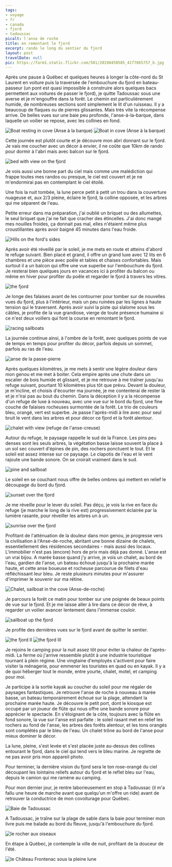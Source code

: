 ```yaml
---
tags:
- voyage
- fr
- canada
- fjord
- tadoussac
picalt: l'anse de roche
title: en remontant le fjord
excerpt: rando le long du sentier du fjord
layout: post
travelDate: null
pic: https://farm1.static.flickr.com/501/20198450585_41f7865757_b.jpg
---
```

Après une pause à Québec et quelques heures à longer la côte-nord du St Laurent en voiture puis la traversée de l'embouchure du fjord en bateau-passeur (un pont est quasi impossible à construire alors quelques bacs permettent aux voitures de passer le fjord), je quitte Tadoussac sous une averse et je m'engouffre dans la forêt. Le chemin est particulièrement humide, de nombreuses sections sont simplement le lit d'un ruisseau. Il y a beaucoup de flaques ou de pierres glissantes. Mais très vite la récompense arrive. De belles vues sur une baie peu profonde, l'anse-à-la-barque, dans laquelle un voilier se repose, avec les collines en fond.

![](https://farm1.static.flickr.com/388/19985111298_a8a531b5a8_b.jpg "Boat resting in cove (Anse à la barque)") ![](https://farm1.static.flickr.com/263/20178807551_114bc8cdab_b.jpg "Boat in cove (Anse à la barque)")

Cette journée est plutôt courte et je découvre mon abri donnant sur le fjord. Je vais me coucher avec un décor à envier, il ne coûte que 10km de rando pour dormir à l'abri mais avec balcon sur le fjord.

![](https://farm1.static.flickr.com/527/20172117686_0c8c40fd89_b.jpg "bed with view on the fjord")

Je vois aussi une bonne part du ciel mais comme une malédiction qui frappe toutes mes randos ou presque, le ciel est couvert et je ne m'endormirai pas en contemplant le ciel étoilé.

Une fois la nuit tombée, la lune perce petit à petit un trou dans la couverture nuageuse et,  aux 2/3 pleine, éclaire le fjord, la colline opposée, et les arbres qui me séparent de l'eau.

Petite erreur dans ma préparation, j'ai oublié un briquet ou des allumettes, le seul briquet que j'ai ne fait que cracher des étincelles. J'ai donc mangé mes nouilles froides, ça donnait pas mal, elles n'étaient même plus croustillantes après avoir baigné 45 minutes dans l'eau froide.

![](https://farm4.static.flickr.com/3744/19986571319_8b42f070a8_b.jpg "Hills on the ford's sides")

Après avoir été réveillé par le soleil, je me mets en route et atteins d'abord le refuge suivant. Bien placé et grand, il offre un grand luxe avec 12 lits en 6 chambres et une pièce avec poêle et tables et chaises confortables. Mais surtout il a un balcon qui offre une vue superbe sur l'embouchure du fjord. Je resterai bien quelques jours en vacances ici à profiter du balcon ou même en hiver pour profiter du poêle et regarder le fjord à travers les vitres.

![](https://farm1.static.flickr.com/461/20010337750_d5fedce1c5_b.jpg "the fjord")

Je longe des falaises avant de les contourner pour tomber sur de nouvelles vues du fjord, plus à l'intérieur, mais un peu ruinées par les lignes à haute tension qui le traversent. Après avoir suivi la piste qui slalome sous les câbles, je profite de la vue grandiose, vierge de toute présence humaine si ce n'est deux voiliers qui font la course en remontant le fjord.

![](https://farm1.static.flickr.com/262/20172149966_0d36396d1a_b.jpg "racing sailboats")

La journée continue ainsi, à l'ombre de la forêt, avec quelques points de vue de temps en temps pour profiter du décor, parfois depuis un sommet, parfois au ras de l'eau.

![](https://farm1.static.flickr.com/349/19575767644_abe49f02e3_b.jpg "anse de la passe-pierre")

Après quelques kilomètres, je me mets à sentir une légère douleur dans mon genou et me met à boiter. Cela empire après une chute dans un escalier de bois humide et glissant, et je me retrouve à me traîner jusqu'au refuge suivant, pourtant 10 kilomètres plus tôt que prévu. Devant la douleur, je m'incline, et choisis d'écourter ma journée, je me contenterai de rester là et je n'irai pas au bout du chemin. Dans la déception il y a la récompense d'un refuge de luxe à nouveau, avec une vue sur le bord du fjord, une fine couche de falaises rocheuses surmontée de la forêt. Le trio de couleurs bleu, orangé, vert est superbe. Je passe l'après-midi à lire avec pour seul bruit le vent dans les arbres et pour décor ce fjord et la forêt alentour.

![](https://farm4.static.flickr.com/3671/19575790784_b929d545cc_b.jpg "chalet with view (refuge de l'anse-creuse)")

Autour du refuge, le paysage rappelle le sud de la France. Les pins peu denses sont les seuls arbres, la végétation basse laisse souvent la place à un sol sec couvert d'épines de pin, des rochers ponctuent le tout. Et le soleil est assez intense sur ce paysage. Le clapotis de l'eau et le vent rajoute une bande sonore. On se croirait vraiment dans le sud.

![](https://farm1.static.flickr.com/507/19577510333_2f030eee32_b.jpg "pine and sailboat")

Le soleil en se couchant nous offre de belles ombres qui mettent en relief le découpage du bord du fjord.

![](https://farm1.static.flickr.com/385/19577458883_844e417884_b.jpg "sunset over the fjord")

Je me réveille pour le lever du soleil. Pas déçu, je vois la rive en face du refuge (je marche le long de la rive est) progressivement éclairée par la lumière rasante, pour réveiller les arbres un à un.

![](https://farm1.static.flickr.com/353/20010394238_5c055936af_b.jpg "sunrise over the fjord")

Profitant de l'atténuation de la douleur dans mon genou, je progresse vers la civilisation à l'Anse-de-roche, abritant une bonne dizaine de chalets, essentiellement des résidences secondaires - mais aussi des locaux. L'immobilier n'est pas (encore) hors de prix mais déjà pas donné. L'anse est un vrai bijou. A marée basse quand j'y arrive, je vois un chalet, au bord de l'eau, gardien de l'anse, un bateau échoué jusqu'à la prochaine marée haute, et cette anse boueuse et rocheuse parcourue de filets d'eau réfléchissant leur bleu. Je reste plusieurs minutes pour m'assurer d'imprimer le souvenir sur ma rétine.

![](https://farm1.static.flickr.com/501/20198450585_41f7865757_b.jpg "Chalet, sailboat in the cove (Anse-de-roche)")

Je parcours la forêt ce matin pour tomber sur une poignée de beaux points de vue sur le fjord. Et je me laisse aller à lire dans ce décor de rêve, à regarder un voilier avancer lentement dans l'immense couloir.

![](https://farm1.static.flickr.com/396/20010386020_47f8e27670_b.jpg "sailboat up the fjord")

Je profite des dernières vues sur le fjord avant de quitter le sentier.

![](https://farm1.static.flickr.com/433/19577485803_3868b9b00a_b.jpg "the fjord II") ![](https://farm6.static.flickr.com/5617/19575827734_310fdab263_b.jpg "the fjord III")

Je rejoins le camping pour la nuit assez tôt pour éviter la chaleur de l'après-midi. La ferme où j'arrive ressemble plutôt à une industrie touristique tournant à plein régime. Une vingtaine d'employés s'activent pour faire visiter la ménagerie, pour emmener les touristes en quad ou en kayak. Il y a de quoi héberger tout le monde, entre yourte, chalet, motel, et camping pour moi.

Je participe à la sortie kayak au coucher du soleil pour me régaler de paysages fantastiques. Je retrouve l'anse de roche à nouveau à marée basse, un bateau temporairement échoué sur la plage, attendant la prochaine marée haute. Je découvre le petit port, dont le kiosque est occupé par un joueur de flûte qui nous offre une bande sonore pour apprécier le spectacle. En s'éloignant de la côte, toujours avec la flûte en fond sonore, la vue sur l'anse est parfaite : le soleil rasant met en relief les rochers au fond de l'anse, les arbres des forêts alentour, et les tons orangés sont complétés par le bleu de l'eau. Un chalet trône au bord de l'anse pour mieux dominer le décor.

La lune, pleine, s'est levée et s'est placée juste au-dessus des collines entourant le fjord, dans le ciel qui tend vers le bleu marine. Je regrette de ne pas avoir pris mon appareil photo.

Pour terminer, la dernière vision du fjord sera le ton rose-orangé du ciel découpant les lointains reliefs autour du fjord et le reflet bleu sur l'eau, depuis le camion qui me ramène au camping.

Pour mon dernier jour, je rentre laborieusement en stop à Tadoussac (il m'a fallu une heure de marche avant que quelqu'un m'offre un ride) avant de retrouver la conductrice de mon covoiturage pour Québec.

![](https://farm1.static.flickr.com/308/20172240856_85d351984f_b.jpg "Baie de Tadoussac")

A Tadoussac, je traîne sur la plage de sable dans la baie pour terminer mon livre puis me balade au bord du fleuve, jusqu'à l'embouchure du fjord.

![](https://farm1.static.flickr.com/534/20010423588_e607dc4688_b.jpg "le rocher aux oiseaux")

En étape à Québec, je contemple la ville de nuit, profitant de la douceur de l'été.

![](https://farm1.static.flickr.com/430/19986315929_4e002615b3_b.jpg "le Château Frontenac sous la pleine lune")
